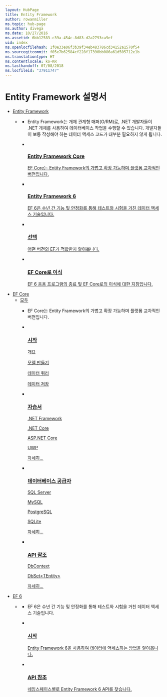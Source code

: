 ```yaml
---
layout: HubPage
title: Entity Framework
author: rowanmiller
ms.topic: hub-page
ms.author: divega
ms.date: 10/27/2016
ms.assetid: 6bb12583-c39a-454c-8d83-d2a2793ca9ef
uid: index
ms.openlocfilehash: 1f0e33e06f3b39f34eb483786cd34152a1570f54
ms.sourcegitcommit: f05e7b62584cf228f17390bb086a61d505712e1b
ms.translationtype: HT
ms.contentlocale: ko-KR
ms.lasthandoff: 07/08/2018
ms.locfileid: "37911747"
---
```

<div id="main" class="v2">
    <div class="container">
        <h1>Entity Framework 설명서</h1>
        <ul class="pivots">
            <li>
                <a href="#entityfmwk">Entity Framework</a>
                <ul id="entityfmwk">
                    <li>
                        <a href="#entityfmwk1"></a>
                        <ul id="entityfmwk1" class="cardsC">
                            <li>
                                <div class="container intro">
                                    <p>Entity Framework는 개체 관계형 매퍼(O/RM)로, .NET 개발자들이 .NET 개체를 사용하여 데이터베이스 작업을 수행할 수 있습니다. 개발자들이 보통 작성해야 하는 데이터 액세스 코드가 대부분 필요하지 않게 됩니다.</p>
                                </div>
                            </li>
                            <li>
                                <a href="/ef/core/">
                                    <div class="cardSize">
                                        <div class="cardPadding">
                                            <div class="card">
                                                <div class="cardImageOuter">
                                                    <div class="cardImage bgdAccent1">
                                                        <img data-scaleimage="/media/hubs/entityframework/EntityFramework-Core.svg" src="/media/hubs/entityframework/EntityFramework-Core.svg" alt="" />
                                                    </div>
                                                </div>
                                                <div class="cardText">
                                                    <h3>Entity Framework Core</h3>
                                                    <p>EF Core는 Entity Framework의 가볍고 확장 가능하며 플랫폼 교차적인 버전입니다.</p>
                                                </div>
                                            </div>
                                        </div>
                                    </div>
                                </a>
                            </li>
                            <li>
                                <a href="/ef/ef6/">
                                    <div class="cardSize">
                                        <div class="cardPadding">
                                            <div class="card">
                                                <div class="cardImageOuter">
                                                    <div class="cardImage bgdAccent1">
                                                        <img data-scaleimage="/media/hubs/entityframework/EntityFramework-6.x.svg" src="/media/hubs/entityframework/EntityFramework-6.x.svg" alt="" />
                                                    </div>
                                                </div>
                                                <div class="cardText">
                                                    <h3>Entity Framework 6</h3>
                                                    <p>EF 6은 수년 간 기능 및 안정화를 통해 테스트와 시험을 거친 데이터 액세스 기술입니다.</p>
                                                </div>
                                            </div>
                                        </div>
                                    </div>
                                </a>
                            </li>
                            <li>
                                <a href="/ef/efcore-and-ef6/choosing">
                                    <div class="cardSize">
                                        <div class="cardPadding">
                                            <div class="card">
                                                <div class="cardImageOuter">
                                                    <div class="cardImage bgdAccent1">
                                                        <img data-scaleimage="/media/hubs/entityframework/EntityFramework-Choosing.svg" src="/media/hubs/entityframework/EntityFramework-Choosing.svg" alt="" />
                                                    </div>
                                                </div>
                                                <div class="cardText">
                                                    <h3>선택</h3>
                                                    <p>어떤 버전의 EF가 적합한지 알아봅니다.</p>
                                                </div>
                                            </div>
                                        </div>
                                    </div>
                                </a>
                            </li>
                            <li>
                                <a href="/ef/efcore-and-ef6/porting/index">
                                    <div class="cardSize">
                                        <div class="cardPadding">
                                            <div class="card">
                                                <div class="cardImageOuter">
                                                    <div class="cardImage bgdAccent1">
                                                        <img data-scaleimage="/media/hubs/entityframework/EntityFramework-Port.svg" src="/media/hubs/entityframework/EntityFramework-Port.svg" alt="" />
                                                    </div>
                                                </div>
                                                <div class="cardText">
                                                    <h3>EF Core로 이식</h3>
                                                    <p>EF 6 응용 프로그램의 종료 및 EF Core로의 이식에 대한 지침입니다.</p>
                                                </div>
                                            </div>
                                        </div>
                                    </div>
                                </a>
                            </li>
                        </ul>
                    </li>
                </ul>
            </li>
            <li>
                <a href="#efcore">EF Core</a>
                <ul id="efcore">
                    <li>
                        <a href="#efcore-all">모두</a>
                        <ul id="efcore-all" class="cardsF">
                            <li>
                                <div class="container intro">
                                    <p>EF Core는 Entity Framework의 가볍고 확장 가능하며 플랫폼 교차적인 버전입니다.</p>
                                </div>
                            </li>
                            <li>
                                <div class="cardSize">
                                    <div class="cardPadding">
                                        <div class="card">
                                            <div class="cardImageOuter">
                                                <div class="cardImage">
                                                    <img src="/media/common/i_get-started.svg" alt="" />
                                                </div>
                                            </div>
                                            <div class="cardText">
                                                <h3>
                                                    <a href="/ef/core/">시작</a>
                                                </h3>
                                                <p>
                                                    <a href="/ef/core/">개요</a>
                                                </p>
                                                <p>
                                                    <a href="/ef/core/modeling/">모델 만들기</a>
                                                </p>
                                                <p>
                                                    <a href="/ef/core/querying/">데이터 쿼리</a>
                                                </p>
                                                <p>
                                                    <a href="/ef/core/saving/">데이터 저장</a>
                                                </p>
                                            </div>
                                        </div>
                                    </div>
                                </div>
                            </li>
                            <li>
                                <div class="cardSize">
                                    <div class="cardPadding">
                                        <div class="card">
                                            <div class="cardImageOuter">
                                                <div class="cardImage">
                                                    <img src="/media/common/i_learn-about.svg" alt="" />
                                                </div>
                                            </div>
                                            <div class="cardText">
                                                <h3>
                                                    <a href="/ef/core/get-started/">자습서</a>
                                                </h3>
                                                <p>
                                                    <a href="/ef/core/get-started/full-dotnet/">.NET Framework</a>
                                                </p>
                                                <p>
                                                    <a href="/ef/core/get-started/netcore/">.NET Core</a>
                                                </p>
                                                <p>
                                                    <a href="/ef/core/get-started/aspnetcore/">ASP.NET Core</a>
                                                </p>
                                                <p>
                                                    <a href="/ef/core/get-started/uwp/">UWP</a>
                                                </p>
                                                <p>
                                                    <a href="/ef/core/get-started/">자세히...</a>
                                                </p>
                                            </div>
                                        </div>
                                    </div>
                                </div>
                            </li>
                            <li>
                                <div class="cardSize">
                                    <div class="cardPadding">
                                        <div class="card">
                                            <div class="cardImageOuter">
                                                <div class="cardImage">
                                                    <img src="/media/common/i_generic-database.svg" alt="" />
                                                </div>
                                            </div>
                                            <div class="cardText">
                                                <h3>
                                                    <a href="/ef/core/providers/">데이터베이스 공급자</a>
                                                </h3>
                                                <p>
                                                    <a href="/ef/core/providers/sql-server/">SQL Server</a>
                                                </p>
                                                <p>
                                                    <a href="/ef/core/providers/mysql/">MySQL</a>
                                                </p>
                                                <p>
                                                    <a href="/ef/core/providers/npgsql/">PostgreSQL</a>
                                                </p>
                                                <p>
                                                    <a href="/ef/core/providers/sqlite/">SQLite</a>
                                                </p>
                                                <p>
                                                    <a href="/ef/core/providers/">자세히...</a>
                                                </p>
                                            </div>
                                        </div>
                                    </div>
                                </div>
                            </li>
                            <li>
                                <div class="cardSize">
                                    <div class="cardPadding">
                                        <div class="card">
                                            <div class="cardImageOuter">
                                                <div class="cardImage">
                                                    <img src="/media/common/i_api-reference.svg" alt="" />
                                                </div>
                                            </div>
                                            <div class="cardText">
                                                <h3>
                                                    <a href="https://docs.microsoft.com/dotnet/api/?view=efcore-2.1">API 참조</a>
                                                </h3>
                                                <p>
                                                    <a href="https://docs.microsoft.com/dotnet/api/microsoft.entityframeworkcore.dbcontext">DbContext</a>
                                                </p>
                                                <p>
                                                    <a href="https://docs.microsoft.com/dotnet/api/microsoft.entityframeworkcore.dbset-1">DbSet&lt;TEntity&gt;</a>
                                                </p>
                                                <p>
                                                    <a href="https://docs.microsoft.com/dotnet/api/?view=efcore-2.1">자세히...</a>
                                                </p>
                                            </div>
                                        </div>
                                    </div>
                                </div>
                            </li>
                        </ul>
                    </li>
                </ul>
            </li>
            <li>
                <a href="#ef6x">EF 6</a>
                <ul id="ef6x">
                    <li>
                        <a href="#ef6x1"></a>
                        <ul id="ef6x1" class="cardsC">
                            <li>
                                <div class="container intro">
                                    <p>EF 6은 수년 간 기능 및 안정화를 통해 테스트와 시험을 거친 데이터 액세스 기술입니다.</p>
                                </div>
                            </li>
                            <li>
                                <a href="/ef/ef6/get-started">
                                    <div class="cardSize">
                                        <div class="cardPadding">
                                            <div class="card">
                                                <div class="cardImageOuter">
                                                    <div class="cardImage bgdAccent1">
                                                        <img data-scaleimage="/media/hubs/entityframework/EF_6.x-Get-Started.svg" src="/media/hubs/entityframework/EF_6.x-Get-Started.svg" alt="" />
                                                    </div>
                                                </div>
                                                <div class="cardText">
                                                    <h3>시작</h3>
                                                    <p>Entity Framework 6을 사용하여 데이터에 액세스하는 방법을 알아봅니다.</p>
                                                </div>
                                            </div>
                                        </div>
                                    </div>
                                </a>
                            </li>
                            <li>
                                <a href="https://msdn.microsoft.com/library/dn223258(v=vs.113).aspx">
                                    <div class="cardSize">
                                        <div class="cardPadding">
                                            <div class="card">
                                                <div class="cardImageOuter">
                                                    <div class="cardImage bgdAccent1">
                                                        <img data-scaleimage="/media/hubs/entityframework/EF_6.x-Reference.svg" src="/media/hubs/entityframework/EF_6.x-Reference.svg" alt="" />
                                                    </div>
                                                </div>
                                                <div class="cardText">
                                                    <h3>API 참조</h3>
                                                    <p>네임스페이스별로 Entity Framework 6 API를 찾습니다.</p>
                                                </div>
                                            </div>
                                        </div>
                                    </div>
                                </a>
                            </li>
                        </ul>
                    </li>
                </ul>
            </li>
        </ul>
    </div>
</div>

